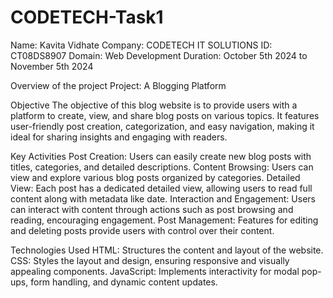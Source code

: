 # CODETECH-Task1
Name: Kavita Vidhate
Company: CODETECH IT SOLUTIONS
ID: CT08DS8907
Domain: Web Development
Duration: October 5th 2024 to November 5th 2024

Overview of the project
Project: A Blogging Platform

Objective
The objective of this blog website is to provide users with a platform to create, view, and share blog posts on various topics. It features user-friendly post creation, categorization, and easy navigation, making it ideal for sharing insights and engaging with readers.

Key Activities 
Post Creation: Users can easily create new blog posts with titles, categories, and detailed descriptions.
Content Browsing: Users can view and explore various blog posts organized by categories.
Detailed View: Each post has a dedicated detailed view, allowing users to read full content along with metadata like date.
Interaction and Engagement: Users can interact with content through actions such as post browsing and reading, encouraging engagement.
Post Management: Features for editing and deleting posts provide users with control over their content.

Technologies Used
HTML: Structures the content and layout of the website.
CSS: Styles the layout and design, ensuring responsive and visually appealing components.
JavaScript: Implements interactivity for modal pop-ups, form handling, and dynamic content updates.

